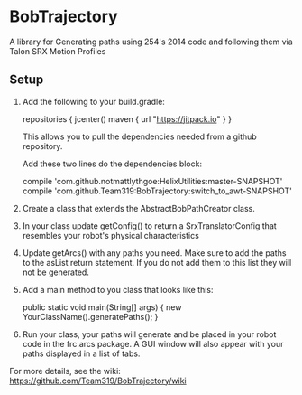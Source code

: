 # BobTrajectory
A library for Generating paths using 254's 2014 code and following them via Talon SRX Motion Profiles

## Setup
1. Add the following to your build.gradle:

    repositories {
        jcenter()
        maven { url "https://jitpack.io" }
    }

    This allows you to pull the dependencies needed from a github repository.

    Add these two lines do the dependencies block: 
    
    compile 'com.github.notmattlythgoe:HelixUtilities:master-SNAPSHOT'
    compile 'com.github.Team319:BobTrajectory:switch_to_awt-SNAPSHOT'

2. Create a class that extends the AbstractBobPathCreator class.
3. In your class update getConfig() to return a SrxTranslatorConfig that resembles your robot's physical characteristics
4. Update getArcs() with any paths you need. Make  sure to add the paths to the asList return statement. If you do not add them to this list they will not be generated.
5. Add a main method to you class that looks like this:

    public static void main(String[] args) {
        new YourClassName().generatePaths();
    }

6. Run your class, your paths will generate and be placed in your robot code in the frc.arcs package. A GUI window will
also appear with your paths displayed in a list of tabs.


For more details, see the wiki: https://github.com/Team319/BobTrajectory/wiki
